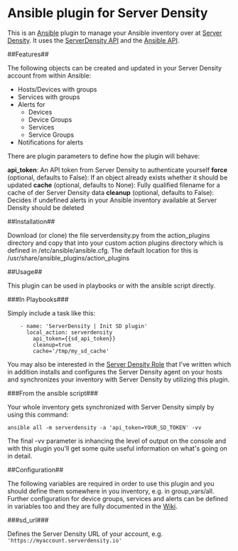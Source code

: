 Ansible plugin for Server Density
=================================

This is an [Ansible] plugin to manage your Ansible inventory over at [Server Density]. It uses the [ServerDensity API] and the [Ansible API].

##Features##

The following objects can be created and updated in your Server Density account from within Ansible:

* Hosts/Devices with groups
* Services with groups
* Alerts for
  * Devices
  * Device Groups
  * Services
  * Service Groups
* Notifications for alerts

There are plugin parameters to define how the plugin will behave:

**api_token**: An API token from Server Density to authenticate yourself
**force** (optional, defaults to False): If an object already exists whether it should be updated
**cache** (optional, defaults to None): Fully qualified filename for a cache of der Server Density data
**cleanup** (optional, defaults to False): Decides if undefined alerts in your Ansible inventory available at Server Density should be deleted

##Installation##

Download (or clone) the file serverdensity.py from the action_plugins directory and copy that into your custom action plugins directory which is defined in /etc/ansible/ansible.cfg. The default location for this is /usr/share/ansible_plugins/action_plugins

##Usage##

This plugin can be used in playbooks or with the ansible script directly.

###In Playbooks###

Simply include a task like this:

```
    - name: 'ServerDensity | Init SD plugin'
      local_action: serverdensity
        api_token={{sd_api_token}}
        cleanup=true
        cache='/tmp/my_sd_cache'
```

You may also be interested in the [Server Density Role] that I've written which in addition installs and configures the Server Density agent on your hosts and synchronizes your inventory with Server Density by utilizing this plugin.

###From the ansible script###

Your whole inventory gets synchronized with Server Density simply by using this command:

```
ansible all -m serverdensity -a 'api_token=YOUR_SD_TOKEN' -vv
```

The final -vv parameter is inhancing the level of output on the console and with this plugin you'll get some quite useful information on what's going on in detail.

##Configuration##

The following variables are required in order to use this plugin and you should define them somewhere in you inventory, e.g. in group_vars/all. Further configuration for device groups, services and alerts can be defined in variables too and they are fully documented in the [Wiki].

###sd_url###

Defines the Server Density URL of your account, e.g. ```'https://myaccount.serverdensity.io'```


[Ansible]: http://www.ansible.com
[Server Density]: https://www.serverdensity.com
[ServerDensity API]: https://apidocs.serverdensity.com
[Ansible API]: http://docs.ansible.com/index.html
[Server Density Role]: https://github.com/jurgenhaas/ansible-role-serverdensity
[Wiki]: https://github.com/jurgenhaas/ansible-plugin-serverdensity/wiki
